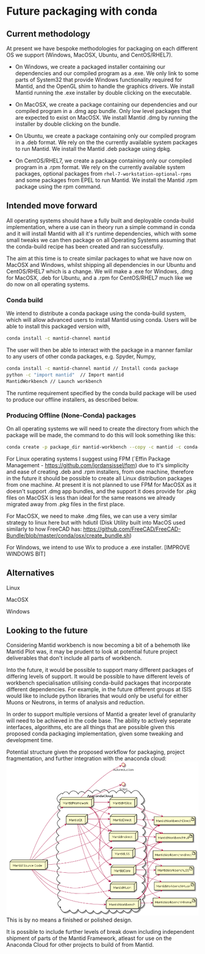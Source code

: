 # Future packaging with conda

## Current methodology
At present we have bespoke methodologies for packaging on each different OS we support (Windows, MacOSX, Ubuntu, and CentOS/RHEL7).

- On Windows, we create a packaged installer containing our dependencies and our compiled program as a .exe. We only link to some parts of System32 that provide Windows functionality required for Mantid, and the OpenGL shim to handle the graphics drivers. We install Mantid running the .exe installer by double clicking on the executable.

- On MacOSX, we create a package containing our dependencies and our compiled program in a .dmg app bundle. Only low level packages that are expected to exist on MacOSX. We install Mantid .dmg by running the installer by double clicking on the bundle.

- On Ubuntu, we create a package containing only our compiled program in a .deb format. We rely on the the currently available system packages to run Mantid. We install the Mantid .deb package using dpkg.

- On CentOS/RHEL7, we create a package containing only our compiled program in a .rpm format. We rely on the currently available system packages, optional packages from `rhel-7-workstation-optional-rpms` and some packages from EPEL to run Mantid. We install the Mantid .rpm package using the rpm command.

## Intended move forward

All operating systems should have a fully built and deployable conda-build implementation, where a use can in theory run a simple command in conda and it will install Mantid with all it's runtime dependencies, which with some small tweaks we can then package on all Operating Systems assuming that the conda-build recipe has been created and ran successfully.

The aim at this time is to create similar packages to what we have now on MacOSX and Windows, whilst shipping all dependencies in our Ubuntu and CentOS/RHEL7 which is a change. We will make a .exe for Windows, .dmg for MacOSX, .deb for Ubuntu, and a .rpm for CentOS/RHEL7 much like we do now on all operating systems.

### Conda build

We intend to distribute a conda package using the conda-build system, which will allow advanced users to install Mantid using conda. Users will be able to install this packaged version with, 
```bash
conda install -c mantid-channel mantid
```
The user will then be able to interact with the package in a manner familar to any users of other conda packages, e.g. Spyder, Numpy,
```bash
conda install -c mantid-channel mantid // Install conda package
python -c "import mantid"  // Import mantid
MantidWorkbench // Launch workbench
```
The runtime requirement specified by the conda build package will be used to produce our offline installers, as described below. 

### Producing Offline (None-Conda) packages

On all operating systems we will need to create the directory from which the package will be made, the command to do this will look something like this:
```bash
conda create -p package_dir mantid-workbench --copy -c mantid -c conda-forge-y
```
For Linux operating systems I suggest using FPM (`Effin Package Management - https://github.com/jordansissel/fpm) due to it's simplicity and ease of creating .deb and .rpm installers, from one machine, therefore in the future it should be possible to create all Linux distribution packages from one machine. At present it is not planned to use FPM for MacOSX as it doesn't support .dmg app bundles, and the support it does provide for .pkg files on MacOSX is less than ideal for the same reasons we already migrated away from .pkg files in the first place.

For MacOSX, we need to make .dmg files, we can use a very similar strategy to linux here but with hdiutil (Disk Utility built into MacOS used similarly to how FreeCAD has: https://github.com/FreeCAD/FreeCAD-Bundle/blob/master/conda/osx/create_bundle.sh)

For Windows, we intend to use Wix to produce a .exe installer. [IMPROVE WINDOWS BIT]

## Alternatives

Linux

MacOSX

Windows

## Looking to the future
Considering Mantid workbench is now becoming a bit of a behemoth like Mantid Plot was, it may be prudent to look at potential future project deliverables that don't include all parts of workbench.

Into the future, it would be possible to support many different packages of differing levels of support. It would be possible to have different levels of workbench specialisation utilising conda-build packages that incorporate different dependencies. For example, in the future different groups at ISIS would like to include python libraries that would only be useful for either Muons or Neutrons, in terms of analysis and reduction. 

In order to support multiple versions of Mantid a greater level of granularity will need to be achieved in the code base. The ability to actively seperate interfaces, algorithms, etc are all things that are possible given this proposed conda packaging implementation, given some tweaking and development time.

Potential structure given the proposed workflow for packaging, project fragmentation, and further integration with the anaconda cloud:
![Potential_strategy_diagram](potential_conda_strategy.png)
This is by no means a finished or polished design.

It is possible to include further levels of break down including independent shipment of parts of the Mantid Framework, atleast for use on the Anaconda Cloud for other projects to build of from Mantid.

